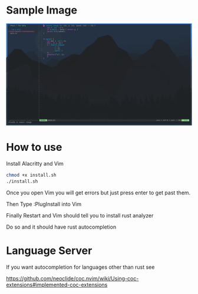 # Sample Image
![](SampleImage.png)

# How to use
Install Alacritty and Vim
```sh
chmod +x install.sh
./install.sh
```
Once you open Vim you will get errors but just press enter to get past them.

Then Type :PlugInstall into Vim

Finally Restart and Vim should tell you to install rust analyzer

Do so and it should have rust autocompletion

# Language Server
If you want autocompletion for languages other than rust see

https://github.com/neoclide/coc.nvim/wiki/Using-coc-extensions#implemented-coc-extensions
